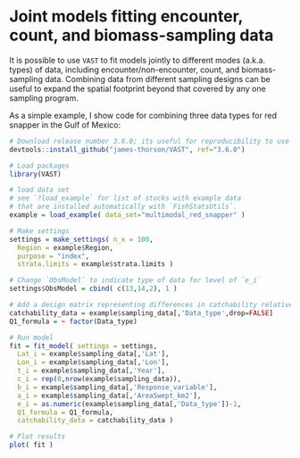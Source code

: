 # Joint models fitting encounter, count, and biomass-sampling data

It is possible to use `VAST` to fit models jointly to different modes (a.k.a. types) of data, including encounter/non-encounter, count, and biomass-sampling data.  Combining data from different sampling designs can be useful to expand the spatial footprint beyond that covered by any one sampling program.

As a simple example, I show code for combining three data types for red snapper in the Gulf of Mexico:

```R
# Download release number 3.6.0; its useful for reproducibility to use a specific release number
devtools::install_github("james-thorson/VAST", ref="3.6.0")

# Load packages
library(VAST)

# load data set
# see `?load_example` for list of stocks with example data
# that are installed automatically with `FishStatsUtils`.
example = load_example( data_set="multimodal_red_snapper" )

# Make settings
settings = make_settings( n_x = 100,
  Region = example$Region,
  purpose = "index",
  strata.limits = example$strata.limits )

# Change `ObsModel` to indicate type of data for level of `e_i`
settings$ObsModel = cbind( c(13,14,2), 1 )

# Add a design matrix representing differences in catchability relative to a reference (biomass-sampling) gear
catchability_data = example$sampling_data[,'Data_type',drop=FALSE]
Q1_formula = ~ factor(Data_type)

# Run model
fit = fit_model( settings = settings,
  Lat_i = example$sampling_data[,'Lat'],
  Lon_i = example$sampling_data[,'Lon'],
  t_i = example$sampling_data[,'Year'],
  c_i = rep(0,nrow(example$sampling_data)),
  b_i = example$sampling_data[,'Response_variable'],
  a_i = example$sampling_data[,'AreaSwept_km2'],
  e_i = as.numeric(example$sampling_data[,'Data_type'])-1,
  Q1_formula = Q1_formula,
  catchability_data = catchability_data )

# Plot results
plot( fit )
```